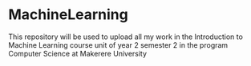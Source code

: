 # MachineLearning
This repository will be used to upload all my work in the Introduction to Machine Learning course unit of year 2 semester 2 in the program Computer Science at Makerere University

